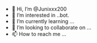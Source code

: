 - 👋 Hi, I’m @Junixxx200
- 👀 I’m interested in ..bot.
- 🌱 I’m currently learning ...
- 💞️ I’m looking to collaborate on ...
- 📫 How to reach me ...

<!---
Junixxx200/Junixxx200 is a ✨ special ✨ repository because its `README.md` (this file) appears on your GitHub profile.
You can click the Preview link to take a look at your changes.
--->
